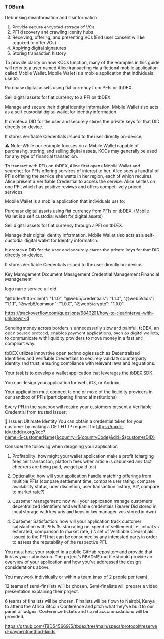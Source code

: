 ### TDBunk

Debunking misinformation and disinformation

1. Provide secure encypted storage of VCs
2. PFI discovery and crawling idenity hubs
3. Receiving, offering, and presenting VCs (End user consent will be required to offer VCs)
4. Applying digital signatures
5. Storing transaction history


To provide clarity on how KCCs function, many of the examples in this guide will refer to a user named Alice transacting via a fictional mobile application called Mobile Wallet. Mobile Wallet is a mobile application that individuals use to:


Purchase digital assets using fiat currency from PFIs on tbDEX.

Sell digital assets for fiat currency to a PFI on tbDEX.

Manage and secure their digital identity information. Mobile Wallet also acts as a self-custodial digital wallet for Identity information.

It creates a DID for the user and securely stores the private keys for that DID directly on-device.

It stores Verifiable Credentials issued to the user directly on-device.



⚠️ Note: While our example focuses on a Mobile Wallet capable of purchasing, storing, and selling digital assets, KCCs may generally be used for any type of financial transaction.


To transact with PFIs on tbDEX, Alice first opens Mobile Wallet and searches for PFIs offering services of interest to her. Alice sees a handful of PFIs offering the service she wants in her region, each of which requires Alice present a Verifiable Credential to access the service. Alice settles on one PFI, which has positive reviews and offers competitively priced services.


Mobile Wallet is a mobile application that individuals use to:

Purchase digital assets using fiat currency from PFIs on tbDEX. (Mobile Wallet is a self custodial wallet for digital assets)

Sell digital assets for fiat currency through a PFI on tbDEX.

Manage their digital identity information. Mobile Wallet also acts as a self-custodial digital wallet for Identity information.

It creates a DID for the user and securely stores the private keys for that DID directly on-device.

It stores Verifiable Credentials issued to the user directly on-device.

Key Management
Document Management
Credential Management
Financial Management


logo
name
service url
did


"@tbdex/http-client": "1.1.0",
"@web5/credentials": "1.1.0",
"@web5/dids": "1.1.1",
"@web5/common": "1.0.0",
"@web5/crypto": "1.0.0"

https://stackoverflow.com/questions/6843201/how-to-clearinterval-with-unknown-id


Sending money across borders is unnecessarily slow and painful. tbDEX, an open source protocol, enables payment applications, such as digital wallets, to communicate with liquidity providers to move money in a fast and compliant way.

tbDEX utilizes innovative open technologies such as Decentralized Identifiers and Verifiable Credentials to securely validate counterparty identity and trust, ensuring compliance with relevant laws and regulations.


Your task is to develop a wallet application that leverages the tbDEX SDK.  

You can design your application for web, iOS, or Android. 

Your application must connect to one or more of the liquidity providers in our sandbox of PFIs (participating financial institutions):

Every PFI in the sandbox will require your customers present a Verifiable Credential from trusted issuer:

🪪 Issuer: Ultimate Identity
You can obtain a credential token for your customer by making a GET HTTP request to:
https://mock-idv.tbddev.org/kcc?name=${customerName}&country=${countryCode}&did=${customerDID}



Consider the following when designing your application:

1. Profitability: how might your wallet application make a profit (charging fees per transaction, platform fees when article is debunked and fact checkers are being paid, we get paid too)

2. Optionality: how will your application handle matching offerings from multiple PFIs (compare settlement time, compare user rating, compare availability status, uder discretion, user transaction history, AI?, compare to market rate?)

3. Customer Management: how will your application manage customers’ decentralized identifiers and verifiable credentials (Bearer Did stored in local storage with key uris and keys in key manager, vcs stored in dwn)

4. Customer Satisfaction: how will your application track customer satisfaction with PFIs (5-star rating on, speed of settlement i.e. actual vs estimated, comparison to market rate, )
A set of Verifiable Credentials issued to the PFI that can be consumed by any interested party in order to assess the reputability of the respective PFI.


You must host your project in a public GitHub repository and provide that link as your submission. The project’s README.md file should provide an overview of your application and how you’ve addressed the design considerations above.



You may work individually or within a team (max of 2 people per team). 

12 teams of semi-finalists will be chosen. Semi-finalists will prepare a video presentation explaining their project.

6 teams of finalists will be chosen. Finalists will be flown to Nairobi, Kenya to attend the Africa Bitcoin Conference and pitch what they’ve built to our panel of judges. Conference tickets and travel accommodations will be provided.


https://github.com/TBD54566975/tbdex/tree/main/specs/protocol#reserved-paymentmethod-kinds